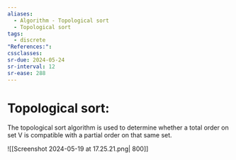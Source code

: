 ```yaml
---
aliases:
  - Algorithm - Topological sort
  - Topological sort
tags:
  - discrete
"References:": 
cssclasses: 
sr-due: 2024-05-24
sr-interval: 12
sr-ease: 288
---
```

# Topological sort: 
The topological sort algorithm is used to determine whether a total order on set V is compatible with a partial order on that same set. 

![[Screenshot 2024-05-19 at 17.25.21.png| 800]]